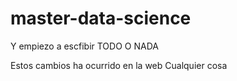 
# master-data-science


Y empiezo a escfibir TODO O NADA

Estos cambios ha ocurrido en la web
Cualquier cosa
